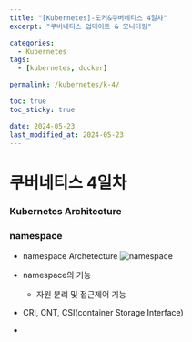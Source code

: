 ```yaml
---
title: "[Kubernetes]-도커&쿠버네티스 4일차"
excerpt: "쿠버네티스 업데이트 & 모니터링"

categories:
  - Kubernetes
tags:
  - [kubernetes, docker]

permalink: /kubernetes/k-4/

toc: true
toc_sticky: true

date: 2024-05-23
last_modified_at: 2024-05-23
---
```

# 쿠버네티스 4일차

### Kubernetes Architecture
### namespace
- namespace Archetecture
![namespace](https://github.com/yblmmen/gatsby.github.io/assets/161982180/af4adf56-5450-414f-a86d-aa6cfdde0062)

- namespace의 기능
  - 자원 분리 및 접근제어 기능

  

- CRI, CNT, CSI(container Storage Interface)




- 

 
